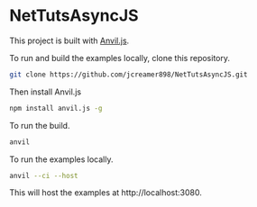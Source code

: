 NetTutsAsyncJS
==============

This project is built with [Anvil.js](https://github.com/anviljs/anvil.js).

To run and build the examples locally, clone this repository.

```bash
git clone https://github.com/jcreamer898/NetTutsAsyncJS.git
```

Then install Anvil.js

```bash
npm install anvil.js -g
```

To run the build.

```bash
anvil
```

To run the examples locally.

```bash
anvil --ci --host
```

This will host the examples at http://localhost:3080.